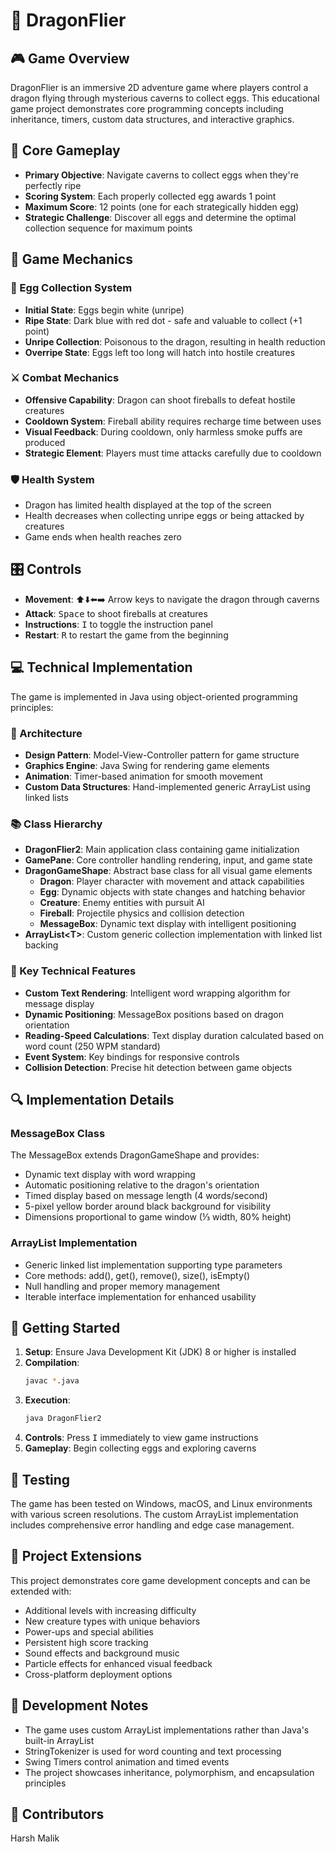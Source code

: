 # 🐉 DragonFlier

## 🎮 Game Overview
DragonFlier is an immersive 2D adventure game where players control a dragon flying through mysterious caverns to collect eggs. This educational game project demonstrates core programming concepts including inheritance, timers, custom data structures, and interactive graphics.

## 🎯 Core Gameplay
- **Primary Objective**: Navigate caverns to collect eggs when they're perfectly ripe
- **Scoring System**: Each properly collected egg awards 1 point
- **Maximum Score**: 12 points (one for each strategically hidden egg)
- **Strategic Challenge**: Discover all eggs and determine the optimal collection sequence for maximum points

## 🔄 Game Mechanics

### 🥚 Egg Collection System
- **Initial State**: Eggs begin white (unripe)
- **Ripe State**: Dark blue with red dot - safe and valuable to collect (+1 point)
- **Unripe Collection**: Poisonous to the dragon, resulting in health reduction
- **Overripe State**: Eggs left too long will hatch into hostile creatures

### ⚔️ Combat Mechanics
- **Offensive Capability**: Dragon can shoot fireballs to defeat hostile creatures
- **Cooldown System**: Fireball ability requires recharge time between uses
- **Visual Feedback**: During cooldown, only harmless smoke puffs are produced
- **Strategic Element**: Players must time attacks carefully due to cooldown

### 🛡️ Health System
- Dragon has limited health displayed at the top of the screen
- Health decreases when collecting unripe eggs or being attacked by creatures
- Game ends when health reaches zero

## 🎛️ Controls
- **Movement**: ⬆️⬇️⬅️➡️ Arrow keys to navigate the dragon through caverns
- **Attack**: <kbd>Space</kbd> to shoot fireballs at creatures
- **Instructions**: <kbd>I</kbd> to toggle the instruction panel
- **Restart**: <kbd>R</kbd> to restart the game from the beginning

## 💻 Technical Implementation
The game is implemented in Java using object-oriented programming principles:

### 🧩 Architecture
- **Design Pattern**: Model-View-Controller pattern for game structure
- **Graphics Engine**: Java Swing for rendering game elements
- **Animation**: Timer-based animation for smooth movement
- **Custom Data Structures**: Hand-implemented generic ArrayList using linked lists

### 📚 Class Hierarchy
- **DragonFlier2**: Main application class containing game initialization
- **GamePane**: Core controller handling rendering, input, and game state
- **DragonGameShape**: Abstract base class for all visual game elements
  - **Dragon**: Player character with movement and attack capabilities
  - **Egg**: Dynamic objects with state changes and hatching behavior
  - **Creature**: Enemy entities with pursuit AI
  - **Fireball**: Projectile physics and collision detection
  - **MessageBox**: Dynamic text display with intelligent positioning
- **ArrayList\<T\>**: Custom generic collection implementation with linked list backing

### 🔧 Key Technical Features
- **Custom Text Rendering**: Intelligent word wrapping algorithm for message display
- **Dynamic Positioning**: MessageBox positions based on dragon orientation
- **Reading-Speed Calculations**: Text display duration calculated based on word count (250 WPM standard)
- **Event System**: Key bindings for responsive controls
- **Collision Detection**: Precise hit detection between game objects

## 🔍 Implementation Details

### MessageBox Class
The MessageBox extends DragonGameShape and provides:
- Dynamic text display with word wrapping
- Automatic positioning relative to the dragon's orientation
- Timed display based on message length (4 words/second)
- 5-pixel yellow border around black background for visibility
- Dimensions proportional to game window (⅓ width, 80% height)

### ArrayList Implementation
- Generic linked list implementation supporting type parameters
- Core methods: add(), get(), remove(), size(), isEmpty()
- Null handling and proper memory management
- Iterable interface implementation for enhanced usability

## 🚀 Getting Started
1. **Setup**: Ensure Java Development Kit (JDK) 8 or higher is installed
2. **Compilation**:
   ```bash
   javac *.java
   ```
3. **Execution**:
   ```bash
   java DragonFlier2
   ```
4. **Controls**: Press <kbd>I</kbd> immediately to view game instructions
5. **Gameplay**: Begin collecting eggs and exploring caverns

## 🧪 Testing
The game has been tested on Windows, macOS, and Linux environments with various screen resolutions. The custom ArrayList implementation includes comprehensive error handling and edge case management.

## 🔮 Project Extensions
This project demonstrates core game development concepts and can be extended with:
- Additional levels with increasing difficulty
- New creature types with unique behaviors
- Power-ups and special abilities
- Persistent high score tracking
- Sound effects and background music
- Particle effects for enhanced visual feedback
- Cross-platform deployment options

## 📝 Development Notes
- The game uses custom ArrayList implementations rather than Java's built-in ArrayList
- StringTokenizer is used for word counting and text processing
- Swing Timers control animation and timed events
- The project showcases inheritance, polymorphism, and encapsulation principles

## 👥 Contributors
Harsh Malik
